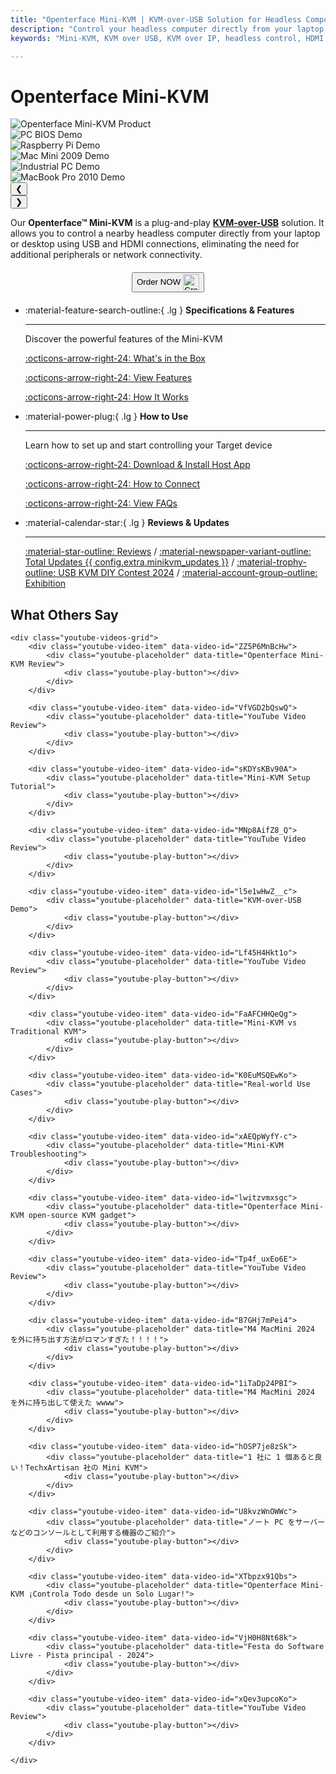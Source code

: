 ```yaml
---
title: "Openterface Mini-KVM | KVM-over-USB Solution for Headless Computer Control"
description: "Control your headless computer directly from your laptop using Openterface Mini-KVM. A plug-and-play KVM-over-USB solution with HDMI support, no network required. Perfect for developers, IT professionals, and remote workstations."
keywords: "Mini-KVM, KVM over USB, KVM over IP, headless control, HDMI KVM, USB KVM, KVM switch, KVM console, usb crash cart adapter, JetKVM, NanoKVM, KiwiKVM, PiKVM, plug and play KVM, VNC, computer peripherals"

---
```


# **Openterface Mini-KVM**

<div class="slideshow-container" id="slideshow-minikvm" data-auto-slide="true" data-auto-slide-interval="3000">
  <div class="slideshow-wrapper">
    <div class="slide active">
      <img src="https://assets.openterface.com/images/product/basic-two-angled.webp" alt="Openterface Mini-KVM Product" style="max-height:320px;" loading="lazy">
    </div>
    <div class="slide">
      <img src="https://assets.openterface.com/images/product/use-case-demo-pc-bios-1.webp" alt="PC BIOS Demo" style="max-height:320px;" loading="lazy">
    </div>
    <div class="slide">
      <img src="https://assets.openterface.com/images/product/use-case-demo-respberry-pi.webp" alt="Raspberry Pi Demo" style="max-height:320px;" loading="lazy">
    </div>
    <div class="slide">
      <img src="https://assets.openterface.com/images/product/use-case-demo-macmini2009-3.webp" alt="Mac Mini 2009 Demo" style="max-height:320px;" loading="lazy">
    </div>
    <div class="slide">
      <img src="https://assets.openterface.com/images/product/use-case-demo-industrial-pc.webp" alt="Industrial PC Demo" style="max-height:320px;" loading="lazy">
    </div>
    <div class="slide">
      <img src="https://assets.openterface.com/images/product/use-case-demo-macbookpro2010.webp" alt="MacBook Pro 2010 Demo" style="max-height:320px;" loading="lazy">
    </div>
  </div>
  
  <!-- Navigation with dots -->
  <div class="slideshow-navigation">
    <button class="nav-arrow left" onclick="changeSlide('slideshow-minikvm', -1)">❮</button>
    <div class="slideshow-dots">
      <span class="dot active" onclick="currentSlide('slideshow-minikvm', 1)"></span>
      <span class="dot" onclick="currentSlide('slideshow-minikvm', 2)"></span>
      <span class="dot" onclick="currentSlide('slideshow-minikvm', 3)"></span>
      <span class="dot" onclick="currentSlide('slideshow-minikvm', 4)"></span>
      <span class="dot" onclick="currentSlide('slideshow-minikvm', 5)"></span>
      <span class="dot" onclick="currentSlide('slideshow-minikvm', 6)"></span>
    </div>
    <button class="nav-arrow right" onclick="changeSlide('slideshow-minikvm', 1)">❯</button>
  </div>
</div>


Our **Openterface™ Mini-KVM** is a plug-and-play [**KVM-over-USB**](/faq/kvm-over-usb/) solution. It allows you to control a nearby headless computer directly from your laptop or desktop using USB and HDMI connections, eliminating the need for additional peripherals or network connectivity.

<div style="text-align: center; margin: 20px 0;">
<button class="md-button" onclick="window.location.href='{{ config.extra.minikvm_purchase_link }}'"> Order NOW <img src="https://assets.openterface.com/images/trademark/crowd-supply.svg" alt="Crowd Supply" style="vertical-align: middle; height: 26px;"></button>
</div>

<div class="grid cards" markdown>

-   :material-feature-search-outline:{ .lg } __Specifications & Features__

    ---

    Discover the powerful features of the Mini-KVM

    [:octicons-arrow-right-24: What's in the Box](/product/minikvm/whats-in-the-box/)

    [:octicons-arrow-right-24: View Features](/product/minikvm/features)

    [:octicons-arrow-right-24: How It Works](/faq/kvm-over-usb/)


-   :material-power-plug:{ .lg } __How to Use__

    ---

    Learn how to set up and start controlling your Target device

    [:octicons-arrow-right-24: Download & Install Host App](/app)

    [:octicons-arrow-right-24: How to Connect](/product/minikvm/how-to-connect)

    [:octicons-arrow-right-24: View FAQs](/faq)

</div>


<div class="grid cards" markdown>

-   :material-calendar-star:{ .lg } __Reviews & Updates__

    ---

    [:material-star-outline: Reviews](/product/minikvm/reviews) / [:material-newspaper-variant-outline: Total Updates {{ config.extra.minikvm_updates }}](/product/minikvm/updates) / [:material-trophy-outline: USB KVM DIY Contest 2024](/product/minikvm/updates) / [:material-account-group-outline: Exhibition](/product/minikvm/updates)

</div>

<div class="what-others-say">
    <h2>What Others Say</h2>
    
    <div class="youtube-videos-grid">
        <div class="youtube-video-item" data-video-id="ZZ5P6MnBcHw">
            <div class="youtube-placeholder" data-title="Openterface Mini-KVM Review">
                <div class="youtube-play-button"></div>
            </div>
        </div>

        <div class="youtube-video-item" data-video-id="VfVGD2bQswQ">
            <div class="youtube-placeholder" data-title="YouTube Video Review">
                <div class="youtube-play-button"></div>
            </div>
        </div>
        
        <div class="youtube-video-item" data-video-id="sKDYsKBv90A">
            <div class="youtube-placeholder" data-title="Mini-KVM Setup Tutorial">
                <div class="youtube-play-button"></div>
            </div>
        </div>
        
        <div class="youtube-video-item" data-video-id="MNp8AifZ8_Q">
            <div class="youtube-placeholder" data-title="YouTube Video Review">
                <div class="youtube-play-button"></div>
            </div>
        </div>

        <div class="youtube-video-item" data-video-id="l5e1wHwZ__c">
            <div class="youtube-placeholder" data-title="KVM-over-USB Demo">
                <div class="youtube-play-button"></div>
            </div>
        </div>
        
        <div class="youtube-video-item" data-video-id="Lf45H4Hkt1o">
            <div class="youtube-placeholder" data-title="YouTube Video Review">
                <div class="youtube-play-button"></div>
            </div>
        </div>

        <div class="youtube-video-item" data-video-id="FaAFCHHQeQg">
            <div class="youtube-placeholder" data-title="Mini-KVM vs Traditional KVM">
                <div class="youtube-play-button"></div>
            </div>
        </div>
        
        <div class="youtube-video-item" data-video-id="K0EuMSQEwKo">
            <div class="youtube-placeholder" data-title="Real-world Use Cases">
                <div class="youtube-play-button"></div>
            </div>
        </div>
        
        <div class="youtube-video-item" data-video-id="xAEQpWyfY-c">
            <div class="youtube-placeholder" data-title="Mini-KVM Troubleshooting">
                <div class="youtube-play-button"></div>
            </div>
        </div>
        
        <div class="youtube-video-item" data-video-id="lwitzvmxsgc">
            <div class="youtube-placeholder" data-title="Openterface Mini-KVM open-source KVM gadget">
                <div class="youtube-play-button"></div>
            </div>
        </div>

        <div class="youtube-video-item" data-video-id="Tp4f_uxEo6E">
            <div class="youtube-placeholder" data-title="YouTube Video Review">
                <div class="youtube-play-button"></div>
            </div>
        </div>
        
        <div class="youtube-video-item" data-video-id="B7GHj7mPei4">
            <div class="youtube-placeholder" data-title="M4 MacMini 2024 を外に持ち出す方法がロマンすぎた！！！！">
                <div class="youtube-play-button"></div>
            </div>
        </div>
        
        <div class="youtube-video-item" data-video-id="1iTaDp24PBI">
            <div class="youtube-placeholder" data-title="M4 MacMini 2024 を外に持ち出して使えた wwww">
                <div class="youtube-play-button"></div>
            </div>
        </div>
        
        <div class="youtube-video-item" data-video-id="hOSP7je8zSk">
            <div class="youtube-placeholder" data-title="1 社に 1 個あると良い！TechxArtisan 社の Mini KVM">
                <div class="youtube-play-button"></div>
            </div>
        </div>
        
        <div class="youtube-video-item" data-video-id="U8kvzWnOWWc">
            <div class="youtube-placeholder" data-title="ノート PC をサーバーなどのコンソールとして利用する機器のご紹介">
                <div class="youtube-play-button"></div>
            </div>
        </div>
        
        <div class="youtube-video-item" data-video-id="XTbpzx91Qbs">
            <div class="youtube-placeholder" data-title="Openterface Mini-KVM ¡Controla Todo desde un Solo Lugar!">
                <div class="youtube-play-button"></div>
            </div>
        </div>
        
        <div class="youtube-video-item" data-video-id="VjH0H8Nt68k">
            <div class="youtube-placeholder" data-title="Festa do Software Livre - Pista principal - 2024">
                <div class="youtube-play-button"></div>
            </div>
        </div>
        
        <div class="youtube-video-item" data-video-id="xQev3upcoKo">
            <div class="youtube-placeholder" data-title="YouTube Video Review">
                <div class="youtube-play-button"></div>
            </div>
        </div>
        
    </div>
</div>

